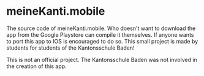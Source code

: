# meineKanti.mobile

The source code of meineKanti.mobile.
Who doesn't want to download the app from the Google Playstore can compile it themselves. If anyone wants to port this app to IOS is encouraged to do so. This small project is made by students for students of the Kantonsschule Baden!

This is not an official project. The Kantonsschule Baden was not involved in the creation of this app.

